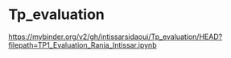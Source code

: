 # Tp_evaluation
https://mybinder.org/v2/gh/intissarsidaoui/Tp_evaluation/HEAD?filepath=TP1_Evaluation_Rania_Intissar.ipynb

